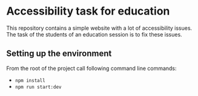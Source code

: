 # Accessibility task for education
This repository contains a simple website with a lot of accessibility issues. The task of the students of an education session is to fix these issues.

## Setting up the environment
From the root of the project call following command line commands:
  * `npm install` 
  * `npm run start:dev`